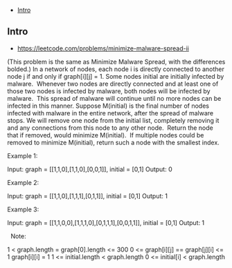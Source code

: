 - [Intro](#intro)

## Intro

- https://leetcode.com/problems/minimize-malware-spread-ii

(This problem is the same as Minimize Malware Spread, with the differences bolded.)
In a network of nodes, each node i is directly connected to another node j if and only if graph[i][j] = 1.
Some nodes initial are initially infected by malware.  Whenever two nodes are directly connected and at least one of those two nodes is infected by malware, both nodes will be infected by malware.  This spread of malware will continue until no more nodes can be infected in this manner.
Suppose M(initial) is the final number of nodes infected with malware in the entire network, after the spread of malware stops.
We will remove one node from the initial list, completely removing it and any connections from this node to any other node.  Return the node that if removed, would minimize M(initial).  If multiple nodes could be removed to minimize M(initial), return such a node with the smallest index.
 



Example 1:

Input: graph = [[1,1,0],[1,1,0],[0,0,1]], initial = [0,1]
Output: 0


Example 2:

Input: graph = [[1,1,0],[1,1,1],[0,1,1]], initial = [0,1]
Output: 1


Example 3:

Input: graph = [[1,1,0,0],[1,1,1,0],[0,1,1,1],[0,0,1,1]], initial = [0,1]
Output: 1

 
Note:

1 < graph.length = graph[0].length <= 300
0 <= graph[i][j] == graph[j][i] <= 1
graph[i][i] = 1
1 <= initial.length < graph.length
0 <= initial[i] < graph.length



